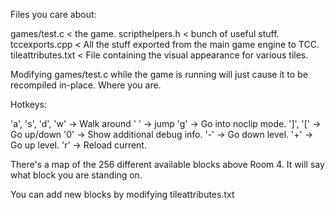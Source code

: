 Files you care about:

games/test.c < the game.
scripthelpers.h < bunch of useful stuff.
tccexports.cpp < All the stuff exported from the main game engine to TCC.
tileattributes.txt < File containing the visual appearance for various tiles.

Modifying games/test.c while the game is running will just cause it to be recompiled in-place.  Where you are.

Hotkeys:

'a', 's', 'd', 'w' -> Walk around
' ' -> jump
'g' -> Go into noclip mode.
 ']', '[' -> Go up/down
'0' -> Show additional debug info.
'-' -> Go down level.
'+' -> Go up level.
'r' -> Reload current.

There's a map of the 256 different available blocks above Room 4.  It will say what block you are standing on.

You can add new blocks by modifying tileattributes.txt

